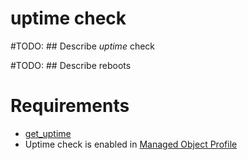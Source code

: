 # uptime check
#TODO: ## Describe *uptime* check

#TODO: ## Describe reboots

# Requirements

* [get_uptime](../../../dev/scripts/get_uptime.md)
* Uptime check is enabled in [Managed Object Profile](../../../reference/concepts/managed-object-profile/index.md)
